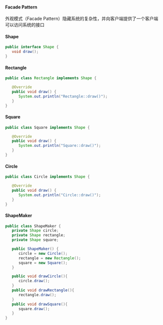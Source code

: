 #### Facade Pattern
外观模式（Facade Pattern）隐藏系统的复杂性，并向客户端提供了一个客户端可以访问系统的接口

#### Shape
```java
public interface Shape {
   void draw();
}
```

#### Rectangle
```java
public class Rectangle implements Shape {

   @Override
   public void draw() {
      System.out.println("Rectangle::draw()");
   }
}
```

#### Square
```java
public class Square implements Shape {

   @Override
   public void draw() {
      System.out.println("Square::draw()");
   }
}
```

#### Circle
```java
public class Circle implements Shape {

   @Override
   public void draw() {
      System.out.println("Circle::draw()");
   }
}
```

#### ShapeMaker
```java
public class ShapeMaker {
   private Shape circle;
   private Shape rectangle;
   private Shape square;

   public ShapeMaker() {
      circle = new Circle();
      rectangle = new Rectangle();
      square = new Square();
   }

   public void drawCircle(){
      circle.draw();
   }
   public void drawRectangle(){
      rectangle.draw();
   }
   public void drawSquare(){
      square.draw();
   }
}
```
